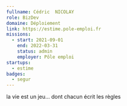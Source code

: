 ```yaml
---
fullname: Cédric  NICOLAY
role: BizDev
domaine: Déploiement
link: https://estime.pole-emploi.fr
missions:
  - start: 2021-09-01
    end: 2022-03-31
    status: admin
    employer: Pôle emploi
startups:
  - estime
badges:
  - segur
---
```


la vie est un jeu... dont chacun écrit les règles
